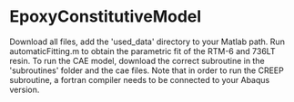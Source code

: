 # EpoxyConstitutiveModel
Download all files, add the 'used_data' directory to your Matlab path. Run automaticFitting.m to obtain the parametric fit of the RTM-6 and 736LT resin.
To run the CAE model, download the correct subroutine in the 'subroutines' folder and the cae files. Note that in order to run the CREEP subroutine, a fortran compiler needs to be connected to your Abaqus version. 
